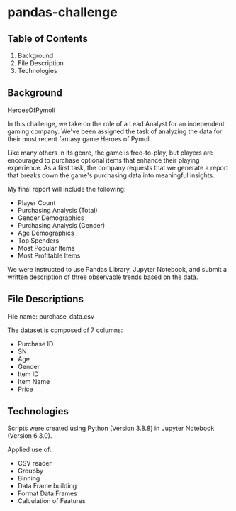 # pandas-challenge

## Table of Contents
1. Background
2. File Description
3. Technologies

## Background

HeroesOfPymoli

In this challenge, we take on the role of a Lead Analyst for an independent gaming company. We've been assigned the task of analyzing the data for their most recent fantasy game Heroes of Pymoli.

Like many others in its genre, the game is free-to-play, but players are encouraged to purchase optional items that enhance their playing experience. As a first task, the company requests that we generate a report that breaks down the game's purchasing data into meaningful insights.

My final report will include the following:

- Player Count
- Purchasing Analysis (Total)
- Gender Demographics
- Purchasing Analysis (Gender)
- Age Demographics
- Top Spenders
- Most Popular Items
- Most Profitable Items

We were instructed to use Pandas Library, Jupyter Notebook, and submit a written description of three observable trends based on the data.

## File Descriptions

File name: purchase_data.csv

The dataset is composed of 7 columns:

- Purchase ID
- SN
- Age
- Gender
- Item ID
- Item Name
- Price

## Technologies

Scripts were created using Python (Version 3.8.8) in Jupyter Notebook (Version 6.3.0). 

Applied use of:

- CSV reader
- Groupby
- Binning
- Data Frame building
- Format Data Frames
- Calculation of Features

